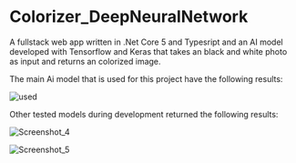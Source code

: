# Colorizer_DeepNeuralNetwork
A fullstack web app written in .Net Core 5 and Typesript and an AI model developed with Tensorflow and Keras that takes an black and white photo as input and returns an colorized image.


The main Ai model that is used for this project have the following results:

![used](https://user-images.githubusercontent.com/51922487/167588759-4535ac2c-7e57-4a62-a526-c01860dc6eca.png)


Other tested models during development returned the following results:

![Screenshot_4](https://user-images.githubusercontent.com/51922487/167589059-90baa2df-ae77-4dca-8bd5-8f741bcbc174.png)

![Screenshot_5](https://user-images.githubusercontent.com/51922487/167588370-86672f67-a56c-40f9-b20f-b47a6c267e3d.png)

